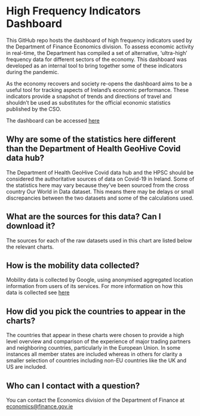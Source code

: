 # High Frequency Indicators Dashboard

This GitHub repo hosts the dashboard of high frequency indicators used by the Department of Finance Economics division. To assess economic activity in real-time, the Department has compiled a set of 
alternative, ‘ultra-high’ frequency data for different sectors of the economy. This dashboard was developed as an internal tool to bring together some of these indicators during the pandemic.

As the economy recovers and society re-opens the dashboard aims to be a useful tool for tracking aspects of Ireland’s economic performance. These indicators provide a snapshot of trends and directions of travel and shouldn’t be used as substitutes for the official economic statistics published by the CSO.

The dashboard can be accessed [here](https://dfin-econ.github.io/dashboard/)

## Why are some of the statistics here different than the Department of Health GeoHive Covid data hub?


The Department of Health GeoHive Covid data hub and the HPSC should be considered the authoritative sources of data on Covid-19 in Ireland. Some of the statistics here may vary because they’ve been sourced from the cross country Our World in Data dataset. This means there may be delays or small discrepancies between the two datasets and some of the calculations used.



## What are the sources for this data? Can I download it?


The sources for each of the raw datasets used in this chart are listed below the relevant charts.



## How is the mobility data collected?

Mobility data is collected by Google, using anonymised aggregated location information from users of its services. For more information on how this data is collected see [here](https://www.google.com/covid19/mobility/)

## How did you pick the countries to appear in the charts?

The countries that appear in these charts were chosen to provide a high level overview and comparison of the experience of major trading partners and neighboring countries, particularly in the European Union. In some instances all member states are included whereas in others for clarity a smaller selection of countries including non-EU countries like the UK and US are included.

## Who can I contact with a question?
You can contact the Economics division of the Department of Finance at [economics@finance.gov.ie](mailto:economics@finance.gov.ie)
